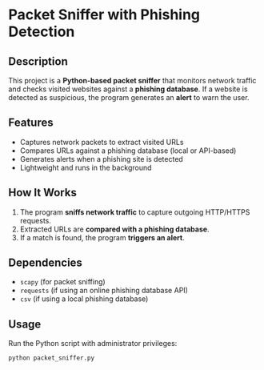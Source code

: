 # Packet Sniffer with Phishing Detection  

## Description  
This project is a **Python-based packet sniffer** that monitors network traffic and checks visited websites against a **phishing database**. If a website is detected as suspicious, the program generates an **alert** to warn the user.  

## Features  
- Captures network packets to extract visited URLs  
- Compares URLs against a phishing database (local or API-based)  
- Generates alerts when a phishing site is detected  
- Lightweight and runs in the background  

## How It Works  
1. The program **sniffs network traffic** to capture outgoing HTTP/HTTPS requests.  
2. Extracted URLs are **compared with a phishing database**.  
3. If a match is found, the program **triggers an alert**.  

## Dependencies  
- `scapy` (for packet sniffing)  
- `requests` (if using an online phishing database API)  
- `csv` (if using a local phishing database)  

## Usage  
Run the Python script with administrator privileges:  
```bash
python packet_sniffer.py
```
